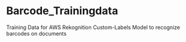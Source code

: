 # Barcode_Trainingdata
Training Data for AWS Rekognition Custom-Labels Model to recognize barcodes on documents
